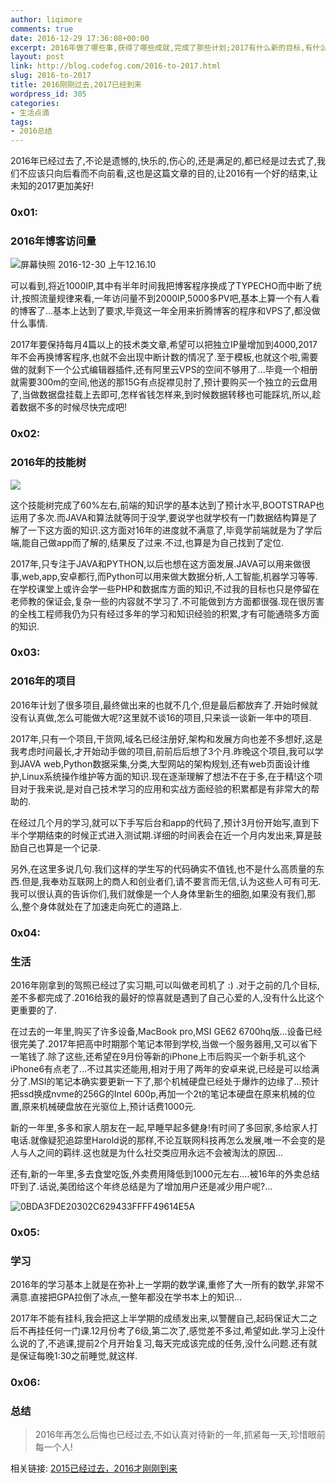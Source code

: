 ```yaml
---
author: liqimore
comments: true
date: 2016-12-29 17:36:08+00:00
excerpt: 2016年做了哪些事,获得了哪些成就,完成了那些计划;2017有什么新的目标,有什么新的想法,有什么新的安排...
layout: post
link: http://blog.codefog.com/2016-to-2017.html
slug: 2016-to-2017
title: 2016刚刚过去,2017已经到来
wordpress_id: 305
categories:
- 生活点滴
tags:
- 2016总结
---
```


2016年已经过去了,不论是遗憾的,快乐的,伤心的,还是满足的,都已经是过去式了,我们不应该只向后看而不向前看,这也是这篇文章的目的,让2016有一个好的结束,让未知的2017更加美好!


### **0x01:**




### **2016年博客访问量**


![屏幕快照 2016-12-30 上午12.16.10](https://static.codefog.com/qiniu/old/2016/12/屏幕快照-2016-12-30-上午12.16.10-1024x529.png)

可以看到,将近1000IP,其中有半年时间我把博客程序换成了TYPECHO而中断了统计,按照流量规律来看,一年访问量不到2000IP,5000多PV吧,基本上算一个有人看的博客了...基本上达到了要求,毕竟这一年全用来折腾博客的程序和VPS了,都没做什么事情.

2017年要保持每月4篇以上的技术类文章,希望可以把独立IP量增加到4000,2017年不会再换博客程序,也就不会出现中断计数的情况了.至于模板,也就这个啦,需要做的就剩下一个公式编辑器插件,还有阿里云VPS的空间不够用了...毕竟一个相册就需要300m的空间,他送的那15G有点捉襟见肘了,预计要购买一个独立的云盘用了,当做数据盘挂载上去即可,怎样省钱怎样来,到时候数据转移也可能踩坑,所以,趁着数据不多的时候尽快完成吧!


### **0x02:**




### **2016年的技能树**


![](http://old.timelovelife.com/usr/uploads/2016/04/4179312525.png)

这个技能树完成了60%左右,前端的知识学的基本达到了预计水平,BOOTSTRAP也运用了多次.而JAVA和算法就等同于没学,要说学也就学校有一门数据结构算是了解了一下这方面的知识.这方面对16年的进度就不满意了,毕竟学前端就是为了学后端,能自己做app而了解的,结果反了过来.不过,也算是为自己找到了定位.

2017年,只专注于JAVA和PYTHON,以后也想在这方面发展.JAVA可以用来做很事,web,app,安卓都行,而Python可以用来做大数据分析,人工智能,机器学习等等.在学校课堂上或许会学一些PHP和数据库方面的知识,不过我的目标也只是停留在老师教的保证会,复杂一些的内容就不学习了.不可能做到方方面都很强.现在很厉害的全栈工程师我仍为只有经过多年的学习和知识经验的积累,才有可能通晓多方面的知识.


### **0x03:**




### **2016年的项目**


2016年计划了很多项目,最终做出来的也就不几个,但是最后都放弃了.开始时候就没有认真做,怎么可能做大呢?这里就不谈16的项目,只来谈一谈新一年中的项目.

2017年,只有一个项目,干货网,域名已经注册好,架构和发展方向也差不多想好,这是我考虑时间最长,才开始动手做的项目,前前后后想了3个月.昨晚这个项目,我可以学到JAVA web,Python数据采集,分类,大型网站的架构规划,还有web页面设计维护,Linux系统操作维护等方面的知识.现在逐渐理解了想法不在于多,在于精!这个项目对于我来说,是对自己技术学习的应用和实战方面经验的积累都是有非常大的帮助的.

在经过几个月的学习,就可以下手写后台和app的代码了,预计3月份开始写,直到下半个学期结束的时候正式进入测试期.详细的时间表会在近一个月内发出来,算是鼓励自己也算是一个记录.

另外,在这里多说几句.我们这样的学生写的代码确实不值钱,也不是什么高质量的东西.但是,我奉劝互联网上的商人和创业者们,请不要言而无信,认为这些人可有可无.我可以很认真的告诉你们,我们就像是一个人身体里新生的细胞,如果没有我们,那么,整个身体就处在了加速走向死亡的道路上.


### **0x04:**




### **生活**


2016年刚拿到的驾照已经过了实习期,可以叫做老司机了 :) .对于之前的几个目标,差不多都完成了.2016给我的最好的惊喜就是遇到了自己心爱的人,没有什么比这个更重要的了.

在过去的一年里,购买了许多设备,MacBook pro,MSI GE62 6700hq版...设备已经很完美了.2017年把高中时期那个笔记本带到学校,当做一个服务器用,又可以省下一笔钱了.除了这些,还希望在9月份等新的iPhone上市后购买一个新手机,这个iPhone6有点老了...不过其实还能用,相对于用了两年的安卓来说,已经是可以给满分了.MSI的笔记本确实要更新一下了,那个机械硬盘已经处于爆炸的边缘了...预计把ssd换成nvme的256G的Intel 600p,再加一个2t的笔记本硬盘在原来机械的位置,原来机械硬盘放在光驱位上,预计话费1000元.

新的一年里,多多和家人朋友在一起,早睡早起多健身!有时间了多回家,多给家人打电话.就像疑犯追踪里Harold说的那样,不论互联网科技再怎么发展,唯一不会变的是人与人之间的羁绊.这也就是为什么社交类应用永远不会被淘汰的原因...

还有,新的一年里,多去食堂吃饭,外卖费用降低到1000元左右....被16年的外卖总结吓到了.话说,美团给这个年终总结是为了增加用户还是减少用户呢?...

![0BDA3FDE20302C629433FFFF49614E5A](https://static.codefog.com/qiniu/old/2016/12/0BDA3FDE20302C629433FFFF49614E5A-576x1024.png)


### **0x05:**




### **学习**


2016年的学习基本上就是在弥补上一学期的数学课,重修了大一所有的数学,非常不满意.直接把GPA拉倒了冰点,一整年都没在学书本上的知识...

2017年不能有挂科,我会把这上半学期的成绩发出来,以警醒自己,起码保证大二之后不再挂任何一门课.12月份考了6级,第二次了,感觉差不多过,希望如此.学习上没什么说的了,不逃课,提前2个月开始复习,每天完成该完成的任务,没什么问题.还有就是保证每晚1:30之前睡觉,就这样.


### **0x06:**




### **总结**




<blockquote>2016年再怎么后悔也已经过去,不如认真对待新的一年,抓紧每一天,珍惜眼前每一个人!</blockquote>


相关链接: [2015已经过去，2016才刚刚到来](http://blog.codefog.com/2015-to-2016.html)


